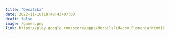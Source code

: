 ```yaml
---
title: "Desatika"
date: 2022-11-16T18:48:43+07:00
draft: false
image: /games.png
link: https://play.google.com/store/apps/details?id=com.PusmenjarKemdikbud.Desatika
---
```


